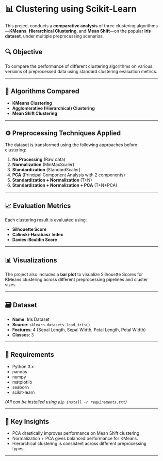 # 📊 Clustering using Scikit-Learn

This project conducts a **comparative analysis** of three clustering algorithms—**KMeans**, **Hierarchical Clustering**, and **Mean Shift**—on the popular **Iris dataset**, under multiple preprocessing scenarios.

## 🔍 Objective

To compare the performance of different clustering algorithms on various versions of preprocessed data using standard clustering evaluation metrics.

---

## 🧠 Algorithms Compared

- **KMeans Clustering**
- **Agglomerative (Hierarchical) Clustering**
- **Mean Shift Clustering**

---

## ⚙️ Preprocessing Techniques Applied

The dataset is transformed using the following approaches before clustering:

1. **No Processing** (Raw data)
2. **Normalization** (MinMaxScaler)
3. **Standardization** (StandardScaler)
4. **PCA** (Principal Component Analysis with 2 components)
5. **Standardization + Normalization** (T+N)
6. **Standardization + Normalization + PCA** (T+N+PCA)

---

## 📈 Evaluation Metrics

Each clustering result is evaluated using:

- **Silhouette Score**
- **Calinski-Harabasz Index**
- **Davies-Bouldin Score**

---

## 📊 Visualizations

The project also includes a **bar plot** to visualize Silhouette Scores for KMeans clustering across different preprocessing pipelines and cluster sizes.

---

## 🗃️ Dataset

- **Name**: Iris Dataset
- **Source**: `sklearn.datasets.load_iris()`
- **Features**: 4 (Sepal Length, Sepal Width, Petal Length, Petal Width)
- **Classes**: 3

---

## 📝 Requirements

- Python 3.x
- pandas
- numpy
- matplotlib
- seaborn
- scikit-learn

*(All can be installed using `pip install -r requirements.txt`)*

---

## 📌 Key Insights

- PCA drastically improves performance on Mean Shift clustering.
- Normalization + PCA gives balanced performance for KMeans.
- Hierarchical clustering is consistent across different preprocessing types.

---
